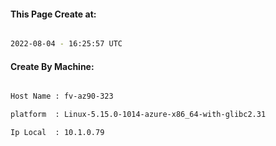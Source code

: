 
   
#### This Page Create at:

```bash

2022-08-04 - 16:25:57 UTC

```

#### Create By Machine:

```bash

Host Name : fv-az90-323

platform  : Linux-5.15.0-1014-azure-x86_64-with-glibc2.31

Ip Local  : 10.1.0.79

```

